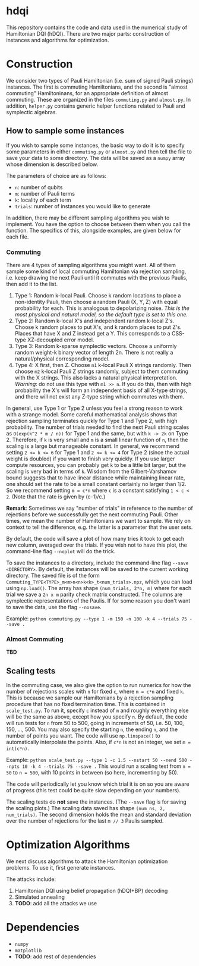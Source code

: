 # hdqi

This repository contains the code and data used in the numerical study of Hamiltonian DQI (hDQI). 
There are two major parts: construction of instances and algorithms for optimization.

# Construction

We consider two types of Pauli Hamiltonian (i.e. sum of signed Pauli strings) instances. The first is commuting Hamiltonians, and the second is "almost commuting" Hamiltoninans, for an appropriate definition of almost commuting. These are organized in the files `commuting.py` and `almost.py`. In addition, `helper.py` contains generic helper functions related to Pauli and symplectic algebras.

## How to sample some instances
If you wish to sample some instances, the basic way to do it is to specify some parameters in either `commuting.py` or `almost.py` and then tell the file to save your data to some directory. The data will be saved as a `numpy` array whose dimension is described below.

The parameters of choice are as follows:
* `n`: number of qubits
* `m`: number of Pauli terms
* `k`: locality of each term
* `trials`: number of instances you would like to generate

In addition, there may be different sampling algorithms you wish to implement. You have the option to choose between them when you call the function. The specifics of this, alongside examples, are given below for each file. 

### Commuting
There are 4 types of sampling algorithms you might want. All of them sample some kind of local commuting Hamiltonian via rejection sampling, i.e. keep drawing the next Pauli until it commutes with the previous Paulis, then add it to the list.

1. Type 1: Random k-local Pauli. Choose k random locations to place a non-identity Pauli, then choose a random Pauli (X, Y, Z) with equal probability for each. This is analogous to depolarizing noise. *This is the most physical and natural model, so the default type is set to this one.*
2. Type 2: Random k-local X's and independent random k-local Z's. Choose k random places to put X's, and k random places to put Z's. Places that have X and Z instead get a Y. This corresponds to a CSS-type XZ-decoupled error model.
3. Type 3: Random k-sparse symplectic vectors. Choose a uniformly random weight-k binary vector of length 2n. There is not really a natural/physical corresponding model.
4. Type 4: X first, then Z. Choose `m1` k-local Pauli X strings randomly. Then choose `m2` k-local Pauli Z strings randomly, subject to them commuting with the X strings. This also lacks a natural physical interpretation. *Warning*: do not use this type with `m1 >> n`. If you do this, then with high probability the X's will form an independent basis of all X-type strings, and there will not exist any Z-type string which commutes with them. 

In general, use Type 1 or Type 2 unless you feel a strong reason to work with a strange model. 
Some careful mathematical analysis shows that rejection sampling terminates quickly for Type 1 and Type 2, with high probability. 
The number of trials needed to find the next Pauli string scales as `O(exp(k^2 * m / n))` for Type 1 and the same, but with `k -> 2k` on Type 2. 
Therefore, if `k` is very small and `m` is a small linear function of `n`, then the scaling is a large but manageable constant. 
In general, we recommend setting `2 <= k <= 6` for Type 1 and `2 <= k <= 4` for Type 2 (since the actual weight is doubled) if you want to finish very quickly. 
If you use larger compute resources, you can probably get `k` to be a little bit larger, but the scaling is very bad in terms of `k`.
Wisdom from the Gilbert-Varshamov bound suggests that to have linear distance while maintaining linear rate, one should set the rate to be a small constant certainly no larger than 1/2.
So we recommend setting `m = c*n` where `c` is a constant satisfying `1 < c < 2`. 
(Note that the rate is given by (c-1)/c.)

**Remark**: Sometimes we say "number of trials" in reference to the number of rejections before we successfully get the next commuting Pauli. Other times, we mean the number of Hamiltonians we want to sample. 
We rely on context to tell the difference, e.g. the latter is a parameter that the user sets.

By default, the code will save a plot of how many tries it took to get each new column, averaged over the trials. If you wish not to have this plot, the command-line flag `--noplot` will do the trick.

To save the instances to a directory, include the command-line flag `--save <DIRECTORY>`. By default, the instances will be saved to the current working directory. The saved file is of the form `Commuting_TYPE<TYPE>_m<m>n<n>k<k>_t<num_trials>.npz`, which you can load using `np.load()`. The array has shape `(num_trials, 2*n, m)` where for each trial we save a `2n x m` parity check matrix constructed. The columns are symplectic representations of the Paulis. If for some reason you don't 
want to save the data, use the flag `--nosave`.

Example: `python commuting.py --type 1 -m 150 -n 100 -k 4 --trials 75 --save .`

### Almost Commuting

**TBD**


## Scaling tests
In the commuting case, we also give the option to run numerics for how the number of rejections scales with `n` for fixed `c`, where `m = c*n` and fixed `k`.
This is because we sample our Hamiltonians by a rejection sampling procedure that has no fixed termination time.
This is contained in `scale_test.py`. To run it, specify `c` instead of `m` and roughly everything else will be the same as above, except how you specify `n`. 
By default, the code will run tests for `n` from 50 to 500, going in increments of 50, i.e. 50, 100, 150, ..., 500.
You may also specify the starting `n`, the ending `n`, and the number of points you want. The code will use `np.linspace()` to automatically interpolate the points. Also, if `c*n` is not an integer, we set `m = int(c*n)`.

Example: `python scale_test.py --type 1 -c 1.5 --nstart 50 --nend 500 --npts 10 -k 4 --trials 75 --save .` This would run a scaling test from `n = 50` to `n = 500`, with 10 points in between (so here, incrementing by 50).

The code will periodically let you know which trial it is on so you are aware of progress (this test could be quite slow depending on your numbers).  

The scaling tests do **not** save the instances. (The `--save` flag is for saving the scaling plots.) 
The scaling data saved has shape `(num_ns, 2, num_trials)`. The second dimension holds the mean and standard deviation over the number of rejections for the last `m // 3` Paulis sampled.

# Optimization Algorithms

We next discuss algorithms to attack the Hamiltonian optimization problems. To use it, first generate instances.

The attacks include:
1. Hamiltonian DQI using belief propagation (hDQI+BP) decoding
2. Simulated annealing
3. **TODO**: add all the attacks we use



# Dependencies
* `numpy`
* `matplotlib`
* **TODO**: add rest of dependencies
